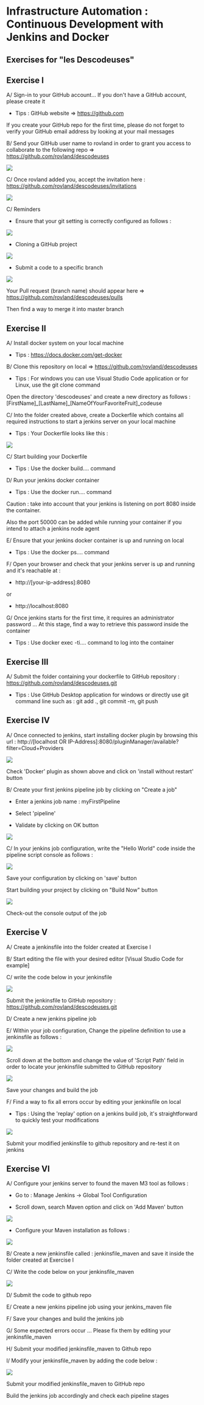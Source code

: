# Infrastructure Automation : Continuous Development with Jenkins and Docker
## Exercises for "les Descodeuses"

## Exercise I

A/ Sign-in to your GitHub account... If you don't have a GitHub account, please create it
- Tips : GitHub website => https://github.com

If you create your GitHub repo for the first time, please do not forget to verify your GitHub email address by looking at your mail messages

B/ Send your GitHub user name to rovland in order to grant you access to collaborate to the following repo => https://github.com/rovland/descodeuses

<img src="img\user_name_github_example.JPG">

C/ Once rovland added you, accept the invitation here : https://github.com/rovland/descodeuses/invitations

<img src="img\invitation_format_onGitHub.JPG">

C/ Reminders

- Ensure that your git setting is correctly configured as follows :

<img src="img\git_config_global.JPG">

- Cloning a GitHub project

<img src="img\git_clone_https.JPG">

- Submit a code to a specific branch

<img src="img\git_push_pull_request.JPG">

Your Pull request (branch name) should appear here => https://github.com/rovland/descodeuses/pulls 

Then find a way to merge it into master branch

## Exercise II 

A/ Install docker system on your local machine
- Tips : https://docs.docker.com/get-docker

B/ Clone this repository on local => https://github.com/rovland/descodeuses
- Tips : For windows you can use Visual Studio Code application or for Linux, use the git clone command

Open the directory 'descodeuses'  and create a new directory as follows : [FirstName]\_[LastName]\_[NameOfYourFavoriteFruit]_codeuse

C/ Into the folder created above, create a Dockerfile which contains all required instructions to start a jenkins server on your local machine
- Tips : Your Dockerfile looks like this : 

<img src="img/dockerfile_script.JPG">

C/ Start building your Dockerfile
- Tips : Use the docker build.... command

D/ Run your jenkins docker container
- Tips : Use the docker run.... command

Caution : take into account that your jenkins is listening on port 8080 inside the container.

Also the port 50000 can be added while running your container if you intend to attach a jenkins node agent

E/ Ensure that your jenkins docker container is up and running on local
- Tips : Use the docker ps.... command

F/ Open your browser and check that your jenkins server is up and running and it's reachable at :
- http://[your-ip-address]:8080

or

- http://localhost:8080

G/ Once jenkins starts for the first time, it requires an administrator password ... At this stage, find a way to retrieve this password inside the container
- Tips : Use docker exec -ti.... command to log into the container

## Exercise III

A/ Submit the folder containing your dockerfile to GitHub repository : https://github.com/rovland/descodeuses.git
- Tips : Use GitHub Desktop application for windows or directly use git command line such as : git add ., git commit -m, git push

## Exercise IV

A/ Once connected to jenkins, start installing docker plugin by browsing this url : http://[localhost OR IP-Address]:8080/pluginManager/available?filter=Cloud+Providers

<img src="img/docker_plugin.JPG">

Check 'Docker' plugin as shown above and click on 'install without restart' button

B/ Create your first jenkins pipeline job by clicking on "Create a job"

- Enter a jenkins job name : myFirstPipeline

- Select 'pipeline'

- Validate by clicking on OK button

<img src="img/first_pipeline.JPG">

C/ In your jenkins job configuration, write the "Hello World" code inside the pipeline script console as follows :

<img src="img/pipeline_script_console.JPG">

Save your configuration by clicking on 'save' button

Start building your project by clicking on "Build Now" button

<img src="img/jenkins_build_now_button.JPG">

Check-out the console output of the job

## Exercise V

A/ Create a jenkinsfile into the folder created at Exercise I

B/ Start editing the file with your desired editor [Visual Studio Code for example]

C/ write the code below in your jenkinsfile

<img src="img/fix_issue_OnPipeline.JPG">

Submit the jenkinsfile to GitHub repository : https://github.com/rovland/descodeuses.git

D/ Create a new jenkins pipeline job

E/ Within your job configuration, Change the pipeline definition to use a jenkinsfile as follows :

<img src="img/pipeline_script_from_SCM.JPG">

Scroll down at the bottom and change the value of 'Script Path' field in order to locate your jenkinsfile submitted to GitHub repository

<img src="img/ScriptPath_jenkinsfile.JPG">

Save your changes and build the job

F/ Find a way to fix all errors occur by editing your jenkinsfile on local
- Tips : Using the 'replay' option on a jenkins build job, it's straightforward to quickly test your modifications

<img src="img/replay_option_onJenkinsBuild.JPG">

Submit your modified jenkinsfile to github repository and re-test it on jenkins

## Exercise VI

A/ Configure your jenkins server to found the maven M3 tool as follows :
- Go to : Manage Jenkins → Global Tool Configuration

- Scroll down, search Maven option and click on 'Add Maven' button

<img src="img/add_maven_jenkinsTool.JPG">

- Configure your Maven installation as follows : 

<img src="img/maven_installed_jenkinsTool.JPG">

B/ Create a new jenkinsfile called : jenkinsfile_maven and save it inside the folder created at Exercise I

C/ Write the code below on your jenkinsfile_maven

<img src="img/jenkins_maven_script.JPG">

D/ Submit the code to github repo

E/ Create a new jenkins pipeline job using your jenkins_maven file

F/ Save your changes and build the jenkins job

G/ Some expected errors occur ... Please fix them by editing your jenkinsfile_maven

H/ Submit your modified jenkinsfile_maven to Github repo

I/ Modify your jenkinsfile_maven by adding the code below : 

<img src="img/post_jenkins_maven_script.JPG">

Submit your modified jenkinsfile_maven to GitHub repo

Build the jenkins job accordingly and check each pipeline stages
